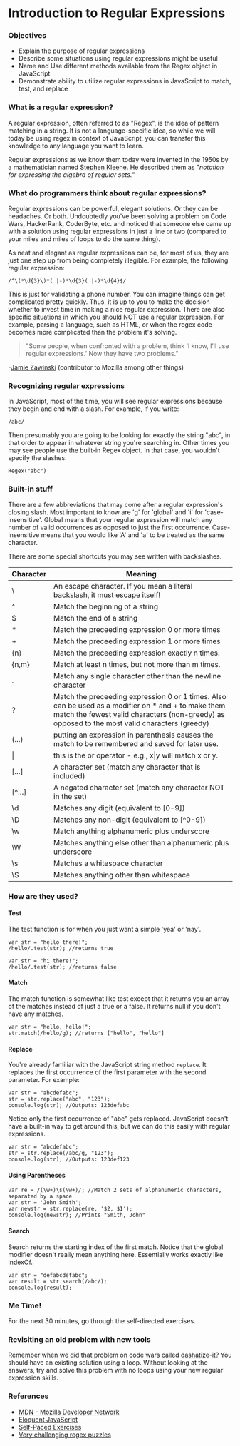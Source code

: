 # Introduction to Regular Expressions

### Objectives

- Explain the purpose of regular expressions
- Describe some situations using regular expressions might be useful
- Name and Use different methods available from the Regex object in JavaScript
- Demonstrate ability to utilize regular expressions in JavaScript to match, test, and replace

### What is a regular expression?

A regular expression, often referred to as "Regex", is the idea of pattern matching in 
a string. It is not a language-specific idea, so while we will today be using regex in 
context of JavaScript, you can transfer this knowledge to any language you want to learn.

Regular expressions as we know them today were invented in the 1950s by a mathematician 
named [Stephen Kleene](https://en.wikipedia.org/wiki/Stephen_Cole_Kleene). He described them as "*notation for expressing the algebra of regular sets.*"

### What do programmers think about regular expressions?

Regular expressions can be powerful, elegant solutions. Or they can be headaches. Or both.
Undoubtedly you've been solving a problem on Code Wars, HackerRank, CoderByte, etc. and 
noticed that someone else came up with a solution using regular expressions in just a 
line or two (compared to your miles and miles of loops to do the same thing).

As neat and elegant as regular expressions can be, for most of us, they are just one 
step up from being completely illegible. For example, the following regular expression:

```
/^\(*\d{3}\)*( |-)*\d{3}( |-)*\d{4}$/
```

This is just for validating a phone number. You can imagine things can get complicated pretty quickly. Thus, it is up to you to make the decision whether to invest time in making a nice regular expression. There are also specific situations in which you should NOT use a regular expression. For example, parsing a language, such as HTML, or when the regex code becomes more complicated than the problem it's solving.

>"Some people, when confronted with a problem, think ‘I know, I’ll use regular expressions.’ Now they have two problems."

-[Jamie Zawinski](https://en.wikipedia.org/wiki/Jamie_Zawinski) (contributor to Mozilla among other things)


### Recognizing regular expressions

In JavaScript, most of the time, you will see regular expressions because they begin 
and end with a slash. For example, if you write:

```
/abc/
```

Then presumably you are going to be looking for exactly the string "abc", in that order 
to appear in whatever string you're searching in. Other times you may see people use the 
built-in Regex object. In that case, you wouldn't specify the slashes.

```
Regex("abc")
```

### Built-in stuff

There are a few abbreviations that may come after a regular expression's closing slash. Most 
important to know are 'g' for 'global' and 'i' for 'case-insensitive'. Global means that your 
regular expression will match any number of valid occurrences as opposed to just the first occurrence. Case-insensitive means that you would like 'A' and 'a' to be treated as the same character.

There are some special shortcuts you may see written with backslashes.

| Character | Meaning |
| ----- |--------------------------------------------------------------------------|
| \ | An escape character. If you mean a literal backslash, it must escape itself! |
| ^ | Match the beginning of a string |
| $ | Match the end of a string | 
| * | Match the preceeding expression 0 or more times |
| + | Match the preceeding expression 1 or more times |
| {n} | Match the preceeding expression exactly n times. |
| {n,m} | Match at least n times, but not more than m times. |
| . | Match any single character other than the newline character |
| ? | Match the preceeding expression 0 or 1 times. Also can be used as a modifier on * and + to make them match the fewest valid characters (non-greedy) as opposed to the most valid characters (greedy) |
| (...) | putting an expression in parenthesis causes the match to be remembered and saved for later use. |
| \| | this is the or operator - e.g., x\|y will match x or y. |
| [...] | A character set (match any character that is included) |
| [^...] | A negated character set (match any character NOT in the set) |
| \d | Matches any digit (equivalent to [0-9]) |
| \D | Matches any non-digit (equivalent to [^0-9]) |
| \w | Match anything alphanumeric plus underscore |
| \W | Matches anything else other than alphanumeric plus underscore |
| \s | Matches a whitespace character |
| \S | Matches anything other than whitespace |

### How are they used?

#### Test

The test function is for when you just want a simple 'yea' or 'nay'.

```
var str = "hello there!";
/hello/.test(str); //returns true
```

```
var str = "hi there!";
/hello/.test(str); //returns false
```

#### Match

The match function is somewhat like test except that it returns you an array of the matches instead of just a true or a false. It returns null if you don't have any matches.

```
var str = "hello, hello!";
str.match(/hello/g); //returns ["hello", "hello"]
```

#### Replace

You're already familiar with the JavaScript string method `replace`. It replaces the first 
occurrence of the first parameter with the second parameter. For example:

```
var str = "abcdefabc";
str = str.replace("abc", "123");
console.log(str); //Outputs: 123defabc
```

Notice only the first occurrence of "abc" gets replaced. JavaScript doesn't have a built-in way to 
get around this, but we can do this easily with regular expressions.

```
var str = "abcdefabc";
str = str.replace(/abc/g, "123");
console.log(str); //Outputs: 123def123
```

#### Using Parentheses

```
var re = /(\w+)\s(\w+)/; //Match 2 sets of alphanumeric characters, separated by a space
var str = 'John Smith';
var newstr = str.replace(re, '$2, $1'); 
console.log(newstr); //Prints "Smith, John"
```

#### Search

Search returns the starting index of the first match. Notice that the global modifier doesn't really mean anything here. Essentially works exactly like indexOf.

```
var str = "defabcdefabc";
var result = str.search(/abc/);
console.log(result);
```

### Me Time!

For the next 30 minutes, go through the self-directed exercises.

### Revisiting an old problem with new tools

Remember when we did that problem on code wars called [dashatize-it](https://www.codewars.com/kata/dashatize-it/)? You should have an existing solution using a loop. Without looking at the answers, try and solve this problem with no loops using your new regular expression skills.

### References
- [MDN - Mozilla Developer Network](https://developer.mozilla.org/en-US/docs/Web/JavaScript/Guide/Regular_Expressions)
- [Eloquent JavaScript](http://eloquentjavascript.net/09_regexp.html)
- [Self-Paced Exercises](https://regexone.com/)
- [Very challenging regex puzzles](https://regexcrossword.com/)
